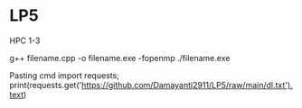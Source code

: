 # LP5

HPC 1-3

   g++ filename.cpp -o filename.exe -fopenmp
   ./filename.exe






Pasting cmd
import requests; 
print(requests.get('https://github.com/Damayanti2911/LP5/raw/main/dl.txt').text)
